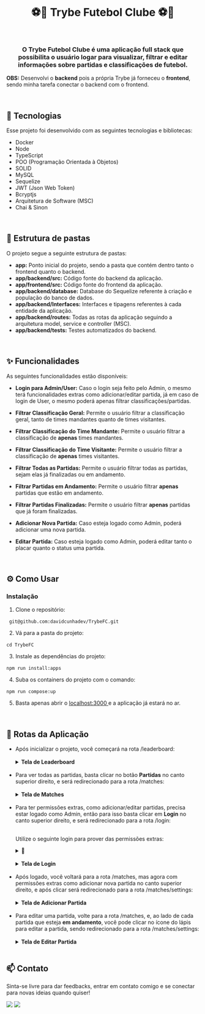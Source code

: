 <h1 align="center"> ⚽🧤 Trybe Futebol Clube ⚽🧤 </h1>

<br>

<h3 align="center">
O Trybe Futebol Clube é uma aplicação full stack que possibilita o usuário logar para visualizar, filtrar e editar informações sobre partidas e classificações de futebol.<br/>
</h3>
<p> <strong>OBS:</strong> Desenvolvi o <strong>backend</strong> pois a própria Trybe já forneceu o <strong>frontend</strong>, sendo minha tarefa conectar o backend com o frontend.</p>

<br>

## 🚀 Tecnologias

Esse projeto foi desenvolvido com as seguintes tecnologias e bibliotecas:

- Docker
- Node
- TypeScript
- POO (Programação Orientada à Objetos)
- SOLID
- MySQL
- Sequelize
- JWT (Json Web Token)
- Bcryptjs
- Arquitetura de Software (MSC)
- Chai & Sinon

<br>

## 📑 Estrutura de pastas
<p>O projeto segue a seguinte estrutura de pastas:</p>
<ul>
  <li><strong>app:</strong> Ponto inicial do projeto, sendo a pasta que contém dentro tanto o frontend quanto o backend.</li>
  <li><strong>app/backend/src:</strong> Código fonte do backend da aplicação.</li>
  <li><strong>app/frontend/src:</strong> Código fonte do frontend da aplicação.</li>
  <li><strong>app/backend/database:</strong> Database do Sequelize referente à criação e população do banco de dados.</li>
  <li><strong>app/backend/Interfaces:</strong> Interfaces e tipagens referentes à cada entidade da aplicação.</li>
  <li><strong>app/backend/routes:</strong> Todas as rotas da aplicação seguindo a arquitetura model, service e controller (MSC).</li>
  <li><strong>app/backend/tests:</strong> Testes automatizados do backend.</li>
</ul>

<br>

## ✨ Funcionalidades

As seguintes funcionalidades estão disponíveis:

- **Login para Admin/User:** Caso o login seja feito pelo Admin, o mesmo terá funcionalidades extras como adicionar/editar partida, já em caso de login de User, o mesmo poderá apenas filtrar classificações/partidas.

- **Filtrar Classificação Geral:** Permite o usuário filtrar a classificação geral, tanto de times mandantes quanto de times visitantes.

- **Filtrar Classificação do Time Mandante:** Permite o usuário filtrar a classificação de <strong>apenas</strong> times mandantes.

- **Filtrar Classificação do Time Visitante:** Permite o usuário filtrar a classificação de <strong>apenas</strong> times visitantes.

- **Filtrar Todas as Partidas:** Permite o usuário filtrar todas as partidas, sejam elas já finalizadas ou em andamento.

- **Filtrar Partidas em Andamento:** Permite o usuário filtrar <strong>apenas</strong> partidas que estão em andamento.

- **Filtrar Partidas Finalizadas:** Permite o usuário filtrar <strong>apenas</strong> partidas que já foram finalizadas.

- **Adicionar Nova Partida:** Caso esteja logado como Admin, poderá adicionar uma nova partida.

- **Editar Partida:** Caso esteja logado como Admin, poderá editar tanto o placar quanto o status uma partida.

<br>

## ⚙️ Como Usar

### Instalação

1. Clone o repositório:

```
 git@github.com:davidcunhadev/TrybeFC.git
```

2. Vá para a pasta do projeto:

```
cd TrybeFC
```

3. Instale as dependências do projeto:
```
npm run install:apps
```

4. Suba os containers do projeto com o comando:
```
npm run compose:up
```

5. Basta apenas abrir o <a href="http://localhost:3000/" target="_blank"> localhost:3000 </a> e a aplicação já estará no ar.

<br>

## 🔀 Rotas da Aplicação

<ul>
  <li>
    Após inicializar o projeto, você começará na rota /leaderboard:
  </li>
  
<br>

  <details>
  <summary><strong>Tela de Leaderboard</strong></summary>
  
  <h3>Imagem da tela:</h3>
  
  ![LeaderboardScreen](/public/LeaderboardScreen.png)
  
  </details>

<br>

  <li>
    Para ver todas as partidas, basta clicar no botão <strong>Partidas</strong> no canto superior direito, e será redirecionado para a rota /matches:
  </li>
  
<br>

  <details>
  <summary><strong>Tela de Matches</strong></summary>
  
  <h3>Imagem da tela:</h3>
  
  ![MatchesScreen](/public/MatchesScreen.png)
  
  </details>

<br>

  <li>
  Para ter permissões extras, como adicionar/editar partidas, precisa estar logado como Admin, então para isso basta clicar em <strong>Login</strong> no canto superior direito, e será redirecionado para a rota /login:
  </li>

<br>

  <p>Utilize o seguinte login para prover das permissões extras:</p>

  <details>
    <summary>🤫</summary>
    
  Login:
  
    Admin@admin.com
    
  Senha:
    
    secret_admin
    
  </details>
  
<br>

  <details>
  <summary><strong>Tela de Login</strong></summary>
  
  <h3>Imagem da tela:</h3>
  
  ![LoginScreen](/public/LoginScreen.png)
  
  </details>

<br>

  <li>
    Após logado, você voltará para a rota /matches, mas agora com permissões extras como adicionar nova partida no canto superior direito, e após clicar será redirecionado para a rota /matches/settings:
  </li>
  
<br>

  <details>
  <summary><strong>Tela de Adicionar Partida</strong></summary>
  
  <h3>Imagem da tela:</h3>
  
  ![AddMatchScreen](/public/AddMatchScreen.png)
  
  </details>

<br>

  <li>
    Para editar uma partida, volte para a rota /matches, e, ao lado de cada partida que esteja <strong>em andamento</strong>, você pode clicar no ícone do lápis para editar a partida, sendo redirecionado para a rota /matches/settings:
  </li>
  
<br>

  <details>
  <summary><strong>Tela de Editar Partida</strong></summary>
  
  <h3>Imagem da tela:</h3>
  
  ![UpdatingMatchScreen](/public/UpdatingMatchScreen.png)
  
  </details>

<br>

</ul>

## 📫 Contato

Sinta-se livre para dar feedbacks, entrar em contato comigo e se conectar para novas ideias quando quiser!  

<a href="mailto:contatodavidcunha@hotmail.com">
<img src="https://img.shields.io/badge/Microsoft_Outlook-0078D4?style=for-the-badge&logo=microsoft-outlook&logoColor=white"></a>
</a>

<a target='_blank' href="https://www.linkedin.com/in/davidlcunha/">
  <img src="https://img.shields.io/badge/LinkedIn-0077B5?style=for-the-badge&logo=linkedin&logoColor=white">
</a>
